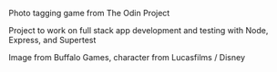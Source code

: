 Photo tagging game from The Odin Project

Project to work on full stack app development and testing with Node, Express, and Supertest

Image from Buffalo Games, character from Lucasfilms / Disney